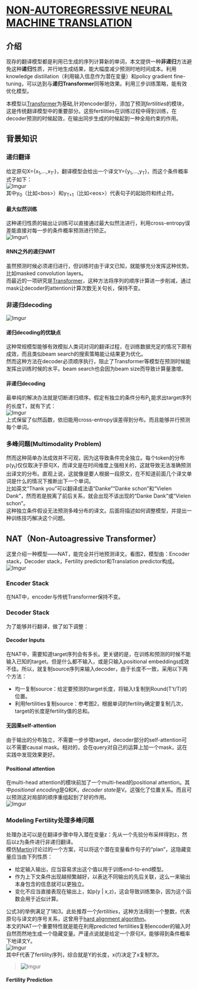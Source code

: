 # [NON-AUTOREGRESSIVE NEURAL MACHINE TRANSLATION](https://arxiv.org/abs/1711.02281)

## 介绍
现存的翻译模型都是利用已生成的序列计算新的单词，本文提供一种**非递归**方法避免这种**递归**性质，并行地生成结果，能大幅度减少预测时地时间成本。利用knowledge distillation（利用输入信息作为潜在变量）和policy gradient fine-tuning，可以达到与**递归Transformer**同等地效果。利用三步训练策略，能有效优化模型。

本模型以[Transformer][transformer]为基础,针对encoder部分，添加了预测*fertilities*的模块，这是传统翻译模型中的重要部分。这些fertilities在训练过程中得到训练，在decoder预测的时候起效，在输出同步生成的时候起到一种全局约束的作用。

## 背景知识
### 递归翻译
给定原句X={x<sub>1</sub>,&hellip;,x<sub>T’</sub>}，翻译模型会给出一个译文Y={y<sub>1</sub>,&hellip;,y<sub>T</sub>}，而这个条件概率式子如下：\
![Imgur](https://i.imgur.com/7TgyxZO.png)\
其中y<sub>0</sub>（比如\<bos\>）和y<sub>T+1</sub>（比如\<eos\>）代表句子的起始符和终止符。

#### 最大似然训练 
这种递归性质的输出让训练可以直接通过最大似然法进行，利用cross-entropy误差能直接对每一步的条件概率预测进行矫正。\
![Imgur](https://i.imgur.com/ykhatGy.png)\

#### RNN之外的递归NMT
虽然预测时候必须递归进行，但训练时由于译文已知，就能够充分发挥这种优势。比如masked convolution layers。\
而最近的一项研究是[Transformer][transformer]，这种方法将序列的顺序计算进一步削减，通过mask让decoder的attention计算次数无关句长，保持不变。

### 非递归decoding
![Imgur](https://i.imgur.com/cNQekHu.png)
#### 递归decoding的优缺点
这种常规模型能够有效模拟人类词对词的翻译过程，在训练数据充足的情况下颇有成效，而且类似beam search的搜索策略能让结果更为优化。\
然而这种方法在decoder必须顺序执行，阻止了Transformer等模型在预测时候能发挥出训练时候的水平。beam search也会因为beam size而导致计算量激增。

#### 非递归decoding
最单纯的解决办法就是切断递归顺序。假定有独立的条件分布P<sub>L</sub>能求出target序列的长度T，就有下式：\
![Imgur](https://i.imgur.com/6birJyr.png)\
上式保留了似然函数，依旧能用cross-entropy误差得到分布。而且能够并行预测每个单词。

### 多峰问题(Multimodality Problem)
然而这种简单办法成效并不可观，因为这导致条件完全独立。每个token的分布p(y<sub>t</sub>)仅仅取决于原句X，而译文是在时间维度上强相关的，这就导致无法准确预测出译文的分布。直观上说，这就像是要人根据一段原文，在不知道前面几个译文单词是什么的情况下推断出下一个单词。\
比如英文“Thank you”可以翻译成法语“Danke”“Danke schon”和“Vielen Dank”，然而若是脱离了前后关系，就会出现不该出现的“Danke Dank”或“Vielen schon”。\
这种独立条件假设无法预测多峰分布的译文。后面将描述如何调整模型，并提出一种训练技巧解决这个问题。

## NAT（Non-Autoagressive Transformer）
这里介绍一种模型——NAT，能完全并行地预测译文。看图2，模型由：Encoder stack，Decoder stack，Fertility predictor和Translation predictor构成。\
![Imgur](https://i.imgur.com/igqCvRH.png)

### Encoder Stack
在NAT中，encoder与传统Transformer保持不变。

### Decoder Stack
为了能够并行翻译，做了如下调整：

#### Decoder Inputs 
在NAT中，需要知道target序列会有多长。更关键的是，在训练和预测的时候不能输入已知的target。但是什么都不输入，或是只输入positional embeddings成效不佳。所以，就复制source序列来输入decoder，由于长度不一致，采用以下两个方法：

  - 均一复制source：给定要预测的target长度，将输入t复制到Round(T’t/T)的位置。
  - 利用fertilities复制source：参考图2，根据单词的fertility确定要复制几次，target的长度是fertility值的总和。
#### 无因果self-attention
由于输出的分布独立，不需要一步步喂target，decoder部分的self-attention可以不需要causal mask。相对的，会在query对自己的运算上加一个mask，这在实践中发现效果更好。

#### Positional attention
在multi-head attention的模块前加了一个multi-head的positional attention。其中*positional encoding*是Q和K，*decoder state*是V。这强化了位置关系。而且可以预测这对局部的顺序重组起到了好的作用。\
![Imgur](https://i.imgur.com/e9Dc6Kd.png)


### Modeling Fertility处理多峰问题
处理办法可以是在翻译步骤中导入潜在变量z：先从一个先验分布采样得到z，然后以z为条件进行非递归翻译。\
模仿[Martin](https://www.ncbi.nlm.nih.gov/pmc/articles/PMC2930890/)讨论过的一个方案，可以将这个潜在变量看作句子的“plan”，这隐藏变量应当由下列性质：

  - 给定输入输出，应当容易求出这个值以用于训练end-to-end模型。
  - 作为上下文条件出现越频繁越好，以表达不同输出的先后关联，这么一来输出本身包含的信息就可以更独立。
  - 变化不应当直接表现在输出上，如p(y | x,z)，这会导致训练繁杂，因为这个函数会用于近似计算。

公式3的举例满足了1和3。此处推荐一个*fertilities*，这种方法得到一个整数，代表原句与译文的序号关系，这曾用于[hard alignment algorithm](https://www.aclweb.org/anthology/J93-2003/)。\
本文的NAT一个重要特性就是能在利用predicted fertilities复制encoder的输入时自然而然地生成一个隐藏变量。严谨点说就是给定一个原句X，能够得到条件概率下地译文Y。\
![Imgur](https://i.imgur.com/loelHeD.png)\
其中F代表了fertility序列，综合就是Y的长度，x{f}决定了x复制f次。
> ![Imgur](https://i.imgur.com/yv4csS4.png)

#### Fertility Prediction


[transformer]:(https://arxiv.org/abs/1706.03762)
